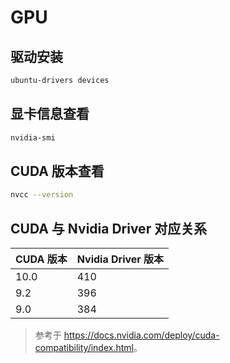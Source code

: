 # GPU

## 驱动安装

```sh
ubuntu-drivers devices
```

## 显卡信息查看

```sh
nvidia-smi
```

## CUDA 版本查看

```sh
nvcc --version
```

## CUDA 与 Nvidia Driver 对应关系

| CUDA 版本 | Nvidia Driver 版本 |
|-----------|--------------------|
| 10.0      | 410                |
| 9.2       | 396                |
| 9.0       | 384                |

> 参考于 <https://docs.nvidia.com/deploy/cuda-compatibility/index.html>。
